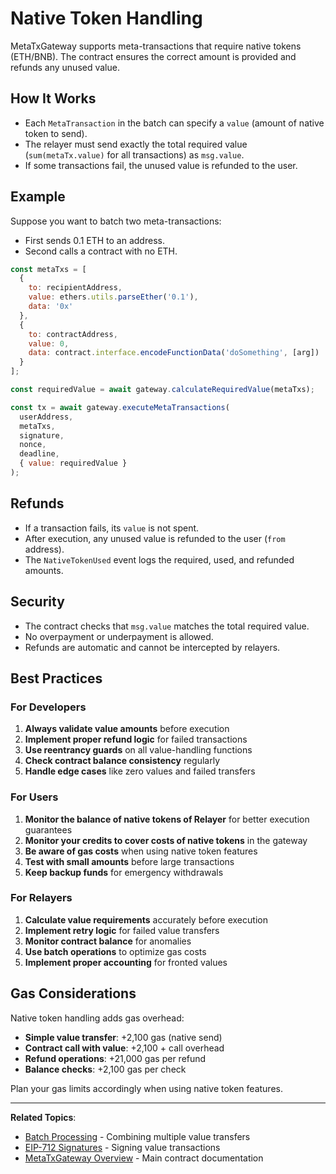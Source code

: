 # Native Token Handling

MetaTxGateway supports meta-transactions that require native tokens (ETH/BNB). The contract ensures the correct amount is provided and refunds any unused value.

## How It Works

- Each `MetaTransaction` in the batch can specify a `value` (amount of native token to send).
- The relayer must send exactly the total required value (`sum(metaTx.value)` for all transactions) as `msg.value`.
- If some transactions fail, the unused value is refunded to the user.

## Example

Suppose you want to batch two meta-transactions:
- First sends 0.1 ETH to an address.
- Second calls a contract with no ETH.

```javascript
const metaTxs = [
  {
    to: recipientAddress,
    value: ethers.utils.parseEther('0.1'),
    data: '0x'
  },
  {
    to: contractAddress,
    value: 0,
    data: contract.interface.encodeFunctionData('doSomething', [arg])
  }
];

const requiredValue = await gateway.calculateRequiredValue(metaTxs);

const tx = await gateway.executeMetaTransactions(
  userAddress,
  metaTxs,
  signature,
  nonce,
  deadline,
  { value: requiredValue }
);
```

## Refunds

- If a transaction fails, its `value` is not spent.
- After execution, any unused value is refunded to the user (`from` address).
- The `NativeTokenUsed` event logs the required, used, and refunded amounts.

## Security

- The contract checks that `msg.value` matches the total required value.
- No overpayment or underpayment is allowed.
- Refunds are automatic and cannot be intercepted by relayers.

## Best Practices

### For Developers

1. **Always validate value amounts** before execution
2. **Implement proper refund logic** for failed transactions
3. **Use reentrancy guards** on all value-handling functions
4. **Check contract balance consistency** regularly
5. **Handle edge cases** like zero values and failed transfers

### For Users

1. **Monitor the balance of native tokens of Relayer** for better execution guarantees
2. **Monitor your credits to cover costs of native tokens** in the gateway
3. **Be aware of gas costs** when using native token features
4. **Test with small amounts** before large transactions
5. **Keep backup funds** for emergency withdrawals

### For Relayers

1. **Calculate value requirements** accurately before execution
2. **Implement retry logic** for failed value transfers
3. **Monitor contract balance** for anomalies
4. **Use batch operations** to optimize gas costs
5. **Implement proper accounting** for fronted values

## Gas Considerations

Native token handling adds gas overhead:

- **Simple value transfer**: +2,100 gas (native send)
- **Contract call with value**: +2,100 + call overhead
- **Refund operations**: +21,000 gas per refund
- **Balance checks**: +2,100 gas per check

Plan your gas limits accordingly when using native token features.


---

**Related Topics**:
- [Batch Processing](batch-processing.md) - Combining multiple value transfers
- [EIP-712 Signatures](eip-712-signatures.md) - Signing value transactions
- [MetaTxGateway Overview](../metatxgateway.md) - Main contract documentation
